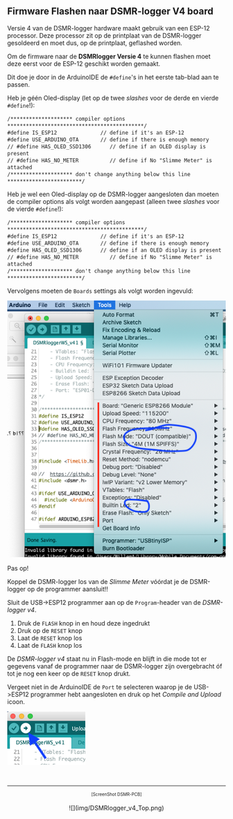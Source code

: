 ## Firmware Flashen naar DSMR-logger V4 board

Versie 4 van de DSMR-logger hardware maakt gebruik van een ESP-12
processor. Deze processor zit op de printplaat van de DSMR-logger
gesoldeerd en moet dus, op de printplaat, geflashed worden.

Om de firmware naar de **DSMRlogger Versie 4** te kunnen flashen moet deze eerst 
voor de ESP-12 geschikt worden gemaakt.

Dit doe je door in de ArduinoIDE de `#define`'s in het eerste tab-blad aan te passen.

Heb je géén Oled-display (let op de twee *slashes* voor de derde en vierde `#define`!):
```
/******************** compiler options  ********************************************/
#define IS_ESP12              // define if it's an ESP-12
#define USE_ARDUINO_OTA       // define if there is enough memory
// #define HAS_OLED_SSD1306      // define if an OLED display is present
// #define HAS_NO_METER          // define if No "Slimme Meter" is attached
/******************** don't change anything below this line ************************/
```
Heb je wel een Oled-display op de DSMR-logger aangesloten dan moeten de compiler options
als volgt worden aangepast (alleen twee *slashes* voor de vierde `#define`!):
```
/******************** compiler options  ********************************************/
#define IS_ESP12              // define if it's an ESP-12
#define USE_ARDUINO_OTA       // define if there is enough memory
#define HAS_OLED_SSD1306      // define if an OLED display is present
// #define HAS_NO_METER          // define if No "Slimme Meter" is attached
/******************** don't change anything below this line ************************/
```

Vervolgens moeten de `Boards` settings als volgt worden ingevuld:

![](img/ESP12_BoardSettings.png)

<div class="admonition note">
<p class="admonition-title">Pas op!</p>
Koppel de DSMR-logger los van de <i>Slimme Meter</i> vóórdat je de DSMR-logger
op de programmer aansluit!!
</div>

Sluit de USB->ESP12 programmer aan op de `Program`-header van de *DSMR-logger v4*. 

1. Druk de `FLASH` knop in en houd deze ingedrukt
2. Druk op de `RESET` knop 
3. Laat de `RESET` knop los
4. Laat de `FLASH` knop los

De *DSMR-logger v4* staat nu in Flash-mode en blijft in die mode tot er gegevens vanaf
de programmer naar de DSMR-logger zijn overgebracht óf tot je nog een keer op de
`RESET` knop drukt.

Vergeet niet in de ArduinoIDE de `Port` te selecteren waarop je de USB->ESP12 
programmer hebt aangesloten en druk op het *Compile and Upload* icoon.

![](img/CompileAndUploadIcon.png)



<br>

---
<center  style="font-size: 70%">[ScreenShot DSMR-PCB]</center><br>
<center>![](img/DSMRlogger_v4_Top.png)</center>
